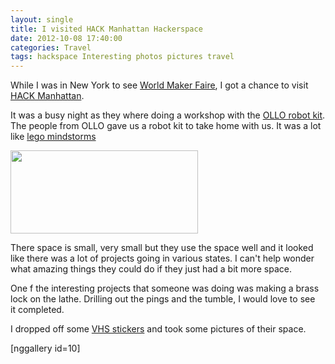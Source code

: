 ```yaml
---
layout: single
title: I visited HACK Manhattan Hackerspace
date: 2012-10-08 17:40:00
categories: Travel
tags: hackspace Interesting photos pictures travel
---
```

While I was in New York to see <a href="http://makerfaire.com/newyork/2012/">World Maker Faire</a>, I got a chance to visit <a href="http://hackmanhattan.com/">HACK Manhattan</a>.

It was a busy night as they where doing a workshop with the <a href="http://www.robotis.com/xe/ollo_en">OLLO robot kit</a>. The people from OLLO gave us a robot kit to take home with us. It was a lot like <a href="http://mindstorms.lego.com/en-us/Default.aspx">lego mindstorms</a>

<a href="/public/uploads/2012/10/OLLO_en_Starter.jpg"><img class="aligncenter size-medium wp-image-2891" title="OLLO_en_Starter" src="/public/uploads/2012/10/OLLO_en_Starter-300x133.jpg" alt="" width="300" height="133" /></a>

There space is small, very small but they use the space well and it looked like there was a lot of projects going in various states. I can't help wonder what amazing things they could do if they just had a bit more space.

One f the interesting projects that someone was doing was making a brass lock on the lathe. Drilling out the pings and the tumble, I would love to see it completed.

I dropped off some <a href="http://vancouver.hackspace.ca/wp/">VHS stickers</a> and took some pictures of their space.

[nggallery id=10]
